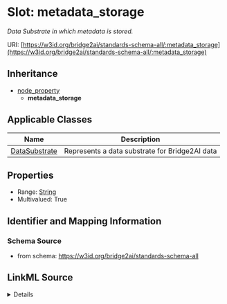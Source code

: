 # Slot: metadata_storage
_Data Substrate in which metadata is stored._


URI: [https://w3id.org/bridge2ai/standards-schema-all/:metadata_storage](https://w3id.org/bridge2ai/standards-schema-all/:metadata_storage)




## Inheritance

* [node_property](node_property.md)
    * **metadata_storage**





## Applicable Classes

| Name | Description |
| --- | --- |
[DataSubstrate](DataSubstrate.md) | Represents a data substrate for Bridge2AI data






## Properties

* Range: [String](String.md)
* Multivalued: True








## Identifier and Mapping Information







### Schema Source


* from schema: https://w3id.org/bridge2ai/standards-schema-all




## LinkML Source

<details>
```yaml
name: metadata_storage
description: Data Substrate in which metadata is stored.
from_schema: https://w3id.org/bridge2ai/standards-schema-all
rank: 1000
is_a: node property
domain: NamedThing
multivalued: true
alias: metadata_storage
domain_of:
- DataSubstrate
range: string
any_of:
- range: DataSubstrate
- equals_string: file headers

```
</details>